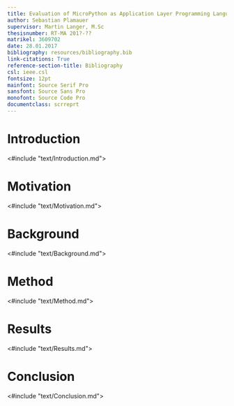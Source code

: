```yaml
---
title: Evaluation of MicroPython as Application Layer Programming Language on SmallSats
author: Sebastian Plamauer
supervisor: Martin Langer, M.Sc
thesisnumber: RT-MA 201?-??
matrikel: 3609702
date: 28.01.2017
bibliography: resources/bibliography.bib
link-citations: True
reference-section-title: Bibliography
csl: ieee.csl
fontsize: 12pt
mainfont: Source Serif Pro
sansfont: Source Sans Pro
monofont: Source Code Pro
documentclass: scrreprt
---
```


# Introduction

<#include "text/Introduction.md">

# Motivation

<#include "text/Motivation.md">

# Background

<#include "text/Background.md">

# Method

<#include "text/Method.md">

# Results

<#include "text/Results.md">

# Conclusion

<#include "text/Conclusion.md">

